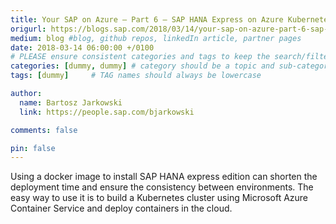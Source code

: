 ```yaml
---
title: Your SAP on Azure – Part 6 – SAP HANA Express on Azure Kubernetes Cluster (AKS)
origurl: https://blogs.sap.com/2018/03/14/your-sap-on-azure-part-6-sap-hana-express-on-azure-kubernetes-cluster-aks/
medium: blog #blog, github repos, linkedIn article, partner pages
date: 2018-03-14 06:00:00 +/0100
# PLEASE ensure consistent categories and tags to keep the search/filtering meaningful!
categories: [dummy, dummy] # category should be a topic and sub-category primary product
tags: [dummy]     # TAG names should always be lowercase

author:
  name: Bartosz Jarkowski
  link: https://people.sap.com/bjarkowski

comments: false

pin: false
---
```

Using a docker image to install SAP HANA express edition can shorten the deployment time and ensure the consistency between environments. The easy way to use it is to build a Kubernetes cluster using Microsoft Azure Container Service and deploy containers in the cloud.
